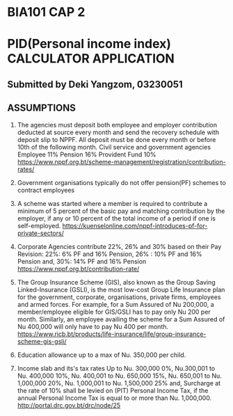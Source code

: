 # BIA101 CAP 2
# PID(Personal income index) CALCULATOR APPLICATION

## Submitted by Deki Yangzom, 03230051


## ASSUMPTIONS
1. The agencies must deposit both employee and employer contribution deducted at source every month and send the recovery schedule with deposit slip to NPPF. All deposit must be done every month or before 10th of the following month.
Civil service and government agencies	
 Employee 11%
 Pension	 16%
 Provident Fund 10%
https://www.nppf.org.bt/scheme-management/registration/contribution-rates/
 
3. Government organisations typically do not offer pension(PF) schemes to contract employees

4. A scheme was started where a member is required to contribute a minimum of 5 percent of the basic pay and matching contribution by the employer, if any or 10 percent of the total income of a period if one is self-employed.
https://kuenselonline.com/nppf-introduces-pf-for-private-sectors/

6. Corporate Agencies contribute 22%, 26% and 30% based on their Pay Revision:
   22%: 6% PF and 16% Pension,
   26% : 10% PF and 16% Pension and, 
   30%: 14% PF and 16% Pension
https://www.nppf.org.bt/contribution-rate/
   
8. The Group Insurance Scheme (GIS), also known as the Group Saving Linked-Insurance (GSLI), is the most low-cost Group Life Insurance plan for the government, corporate, organisations, private firms, employees and armed forces.
For example, for a Sum Assured of Nu 200,000, a member/employee eligible for GIS/GSLI has to pay only Nu 200 per month. Similarly, an employee availing the scheme for a Sum Assured of Nu 400,000 will only have to pay Nu 400 per month.
https://www.ricb.bt/products/life-insurance/life/group-insurance-scheme-gis-gsli/

9. Education allowance up to a max of Nu. 350,000 per child.

10. Income slab and its's tax rates
    Up to Nu. 300,000                0%,
    Nu.300,001 to Nu. 400,000        10%,
    Nu. 400,001 to Nu. 650,000       15%,
    Nu. 650,001 to Nu. 1,000,000     20%,
    Nu. 1,000,001 to Nu. 1,500,000   25% and,
Surcharge at the rate of 10% shall be levied on (PIT)
Personal Income Tax, if the annual Personal Income Tax
is equal to or more than Nu. 1,000,000.
http://portal.drc.gov.bt/drc/node/25

 
